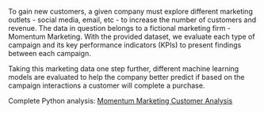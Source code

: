 To gain new customers, a given company must explore different marketing outlets - social media, email, etc - to increase the number of customers and revenue. 
The data in question belongs to a fictional marketing firm - Momentum Marketing. With the provided dataset, we evaluate each type of campaign and its 
key performance indicators (KPIs) to present findings between each campaign. 

Taking this marketing data one step further, different machine learning models are evaluated to help the company better predict 
if based on the campaign interactions a customer will complete a purchase.

Complete Python analysis: [Momentum Marketing Customer Analysis](https://github.com/djtolentino/Portfolio/blob/main/Momentum%20Marketing%20Customer%20Analysis/Momentum%20Marketing%20Customer%20Outreach%20Analysis.ipynb)
